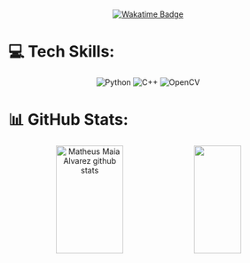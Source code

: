 # 
<div align="center">
  <a href="https://wakatime.com/@7b2eeb46-102b-4add-8ea1-b88b7e2e2381">
    <img src="https://wakatime.com/badge/user/7b2eeb46-102b-4add-8ea1-b88b7e2e2381.svg?style=for-the-badge" alt="Wakatime Badge">
  </a>
</div>

# 💻 Tech Skills:
<p align="center">
  <img src="https://img.shields.io/badge/python-3670A0?style=for-the-badge&logo=python&logoColor=ffdd54" alt="Python" />
  <img src="https://img.shields.io/badge/c++-%2300599C.svg?style=for-the-badge&logo=c%2B%2B&logoColor=white" alt="C++" />
  <img src="https://img.shields.io/badge/opencv-%23white.svg?style=for-the-badge&logo=opencv&logoColor=white" alt="OpenCV" />
</p>

# 📊 GitHub Stats:
<div align="center">  
  <img width="49%" height="195px" src="https://github-readme-stats.vercel.app/api?username=henriqueguanais&show_icons=true&count_private=true&hide_border=true&title_color=00bfbf&icon_color=00bfbf&text_color=c9d1d9&bg_color=0d1117" alt="Matheus Maia Alvarez github stats" /> 
  <img width="41%" height="195px" src="https://github-readme-stats.vercel.app/api/top-langs/?username=henriqueguanais&layout=compact&hide_border=true&title_color=00bfbf&text_color=00bfbf&bg_color=0d1117" />
</div>


